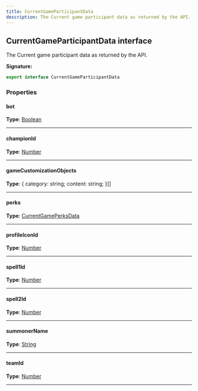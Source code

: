 ```yaml
---
title: CurrentGameParticipantData
description: The Current game participant data as returned by the API.
---
```


## CurrentGameParticipantData interface

The Current game participant data as returned by the API.

**Signature:**

```ts
export interface CurrentGameParticipantData 
```

### Properties

#### bot



**Type**: [Boolean](https://developer.mozilla.org/en-US/docs/Web/JavaScript/Reference/Global_Objects/Boolean)

---

#### championId



**Type**: [Number](https://developer.mozilla.org/en-US/docs/Web/JavaScript/Reference/Global_Objects/Number)

---

#### gameCustomizationObjects



**Type**: {         category: string;         content: string;     }[]

---

#### perks



**Type**: [CurrentGamePerksData](/shieldbow/api/CurrentGamePerksData.md)

---

#### profileIconId



**Type**: [Number](https://developer.mozilla.org/en-US/docs/Web/JavaScript/Reference/Global_Objects/Number)

---

#### spell1Id



**Type**: [Number](https://developer.mozilla.org/en-US/docs/Web/JavaScript/Reference/Global_Objects/Number)

---

#### spell2Id



**Type**: [Number](https://developer.mozilla.org/en-US/docs/Web/JavaScript/Reference/Global_Objects/Number)

---

#### summonerName



**Type**: [String](https://developer.mozilla.org/en-US/docs/Web/JavaScript/Reference/Global_Objects/String)

---

#### teamId



**Type**: [Number](https://developer.mozilla.org/en-US/docs/Web/JavaScript/Reference/Global_Objects/Number)

---


